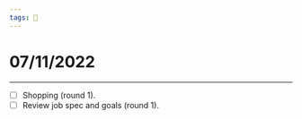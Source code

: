 ```yaml
---
tags: 📆
---
```


# 07/11/2022
---

- [ ] Shopping (round 1).
- [ ] Review job spec and goals (round 1).
